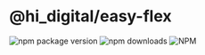 # @hi_digital/easy-flex

![npm package version](https://img.shields.io/npm/v/@hi_digital/easy-flex.svg)
![npm downloads](https://img.shields.io/npm/dw/@hi_digital/easy-flex)
![NPM](https://img.shields.io/npm/l/@hi_digital/easy-flex)
